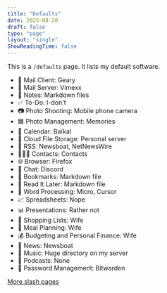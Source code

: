 ```yaml
---
title: "Defaults"
date: 2025-08-20
draft: false
type: "page"
layout: "single"
ShowReadingTime: false
---
```


This is a `/defaults` page. It lists my default software.

- 📨 Mail Client: Geary
- 📮 Mail Server: Vimexx
- 📝 Notes: Markdown files
- ✅ To-Do: I-don't
- 📷 Photo Shooting: Mobile phone camera
- 🟦 Photo Management: Memories
- 📆 Calendar: Baïkal
- 📁 Cloud File Storage: Personal server
- 📖 RSS: Newsboat, NetNewsWire
- 🙍🏻‍♂️ Contacts: Contacts
- 🌐 Browser: Firefox
- 💬 Chat: Discord
- 🔖 Bookmarks: Markdown file
- 📑 Read It Later: Markdown file
- 📜 Word Processing: Micro, Cursor
- 📈 Spreadsheets: Nope
- 📊 Presentations: Rather not
- 🛒 Shopping Lists: Wife
- 🍴 Meal Planning: Wife
- 💰 Budgeting and Personal Finance: Wife
- 📰 News: Newsboat
- 🎵 Music: Huge directory on my server
- 🎤 Podcasts: None
- 🔐 Password Management: Bitwarden

[More slash pages](/slash)